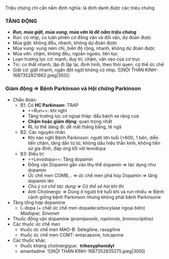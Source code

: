 Triệu chứng chỉ cần nắm định nghĩa: là định danh được các triệu chứng
### TĂNG ĐỘNG 
- **_Run, múa giật, múa vung, múa vờn là để nắm triệu chứng_**
- Run: có nhịp, co luân phiên cơ đồng vận và đối vận, dự đoán được 
- Múa giật: không đều, nhanh, không dự đoán được
- Múa vung: vung ném chi, biên độ rộng, nhanh, không dự đoán được
- Múa vờn: chậm, không đều, ngoằn ngoèo, liên tục
- Loạn trương lực cơ: mạnh, duy trì, chậm, vặn vẹo của cơ trục
- Tic: co thắt nhanh, lặp đi lặp lại, định hình, theo thói quen, có thể ức chế
- Giật cơ: giật nhanh, ngắn đột ngột không có nhịp.
![[NỘI THẦN KINH-1687352821662.jpeg|350]]
### Giảm động => Bệnh Parkinson và Hội chứng Parkinson
- Chẩn đoán:
	- B1: Có **HC Parkinson**: TRAP
		- ==Run==: khi nghỉ
		- Tăng trương lực cơ ngoại tháp: dấu bánh xe răng cưa
		- **Chậm hoặc giảm động**: quan trọng nhất 
		- RL tư thế dáng đi: dễ mất thăng bằng, té ngã
	- B2: Các nguyên nhân
		- Khi nào nghĩ Bệnh Parkinson: người lớn tuổi (>60t), 1 bên, diễn tiến chậm, tăng dần từ từ, không dấu hiệu thần kinh, không tiền sử gia đình, đáp ứng tốt với levodopa
	- B3: Điều trị
		- ==Levodopa==: Tăng dopamin
		- Đồng vận Dopamin gắn vào thụ thể dopamin => tác dụng như dopamin
		- Ức chế men COMB,.. => ức chế men phá hủy Dopamin => tăng dopamin lên
		- _Chú ý cơ chế tác dụng => Có thể sẽ hỏi khi thi_
		- Anti Cholinergic => Dùng ở người trẻ tuổi khi và run nhiều => Bệnh cảnh giống bệnh Parkinson nhưng không phải bệnh Parkinsone
- Tăng tổng hợp dopamine
	- L-dopa (+ chất ức chế men dopadecarbocylase ngoại biên) _Madopar, Sinemet_
- Thuốc đồng vận dopamine _(pramipexole, ropinirole, bromocriptine)_ 
- Các thuốc ức chế men
	- thuốc ức chế men MAO-B: Selegiline, rasagiline
	- thuốc ức chế men COMT: entacapone, tolcapone
- Các thuốc khác
	- thuốc kháng cholinergique:  **trihexyphenidyl**
	- amantadine 
![[NỘI THẦN KINH-1687352835275.jpeg|300]]